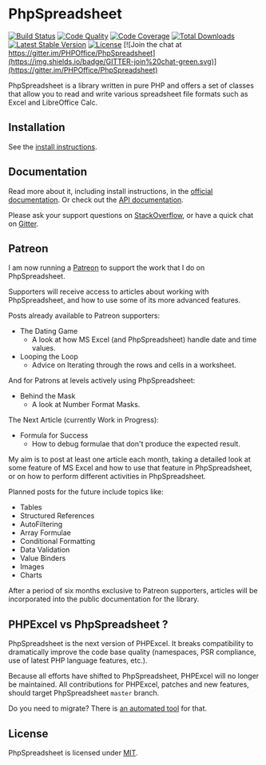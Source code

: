 # PhpSpreadsheet

[![Build Status](https://github.com/PHPOffice/PhpSpreadsheet/workflows/main/badge.svg)](https://github.com/PHPOffice/PhpSpreadsheet/actions)
[![Code Quality](https://scrutinizer-ci.com/g/PHPOffice/PhpSpreadsheet/badges/quality-score.png?b=master)](https://scrutinizer-ci.com/g/PHPOffice/PhpSpreadsheet/?branch=master)
[![Code Coverage](https://scrutinizer-ci.com/g/PHPOffice/PhpSpreadsheet/badges/coverage.png?b=master)](https://scrutinizer-ci.com/g/PHPOffice/PhpSpreadsheet/?branch=master)
[![Total Downloads](https://img.shields.io/packagist/dt/PHPOffice/PhpSpreadsheet)](https://packagist.org/packages/phpoffice/phpspreadsheet)
[![Latest Stable Version](https://img.shields.io/github/v/release/PHPOffice/PhpSpreadsheet)](https://packagist.org/packages/phpoffice/phpspreadsheet)
[![License](https://img.shields.io/github/license/PHPOffice/PhpSpreadsheet)](https://packagist.org/packages/phpoffice/phpspreadsheet)
[![Join the chat at https://gitter.im/PHPOffice/PhpSpreadsheet](https://img.shields.io/badge/GITTER-join%20chat-green.svg)](https://gitter.im/PHPOffice/PhpSpreadsheet)

PhpSpreadsheet is a library written in pure PHP and offers a set of classes that
allow you to read and write various spreadsheet file formats such as Excel and LibreOffice Calc.

## Installation

See the [install instructions](https://phpspreadsheet.readthedocs.io/en/latest/#installation).

## Documentation

Read more about it, including install instructions, in the [official documentation](https://phpspreadsheet.readthedocs.io). Or check out the [API documentation](https://phpoffice.github.io/PhpSpreadsheet).

Please ask your support questions on [StackOverflow](https://stackoverflow.com/questions/tagged/phpspreadsheet), or have a quick chat on [Gitter](https://gitter.im/PHPOffice/PhpSpreadsheet).

## Patreon

I am now running a [Patreon](https://www.patreon.com/MarkBaker) to support the work that I do on PhpSpreadsheet.

Supporters will receive access to articles about working with PhpSpreadsheet, and how to use some of its more advanced features.

Posts already available to Patreon supporters:

- The Dating Game
  - A look at how MS Excel (and PhpSpreadsheet) handle date and time values.
- Looping the Loop
  - Advice on Iterating through the rows and cells in a worksheet.

And for Patrons at levels actively using PhpSpreadsheet:

- Behind the Mask
  - A look at Number Format Masks.

The Next Article (currently Work in Progress):

- Formula for Success
  - How to debug formulae that don't produce the expected result.

My aim is to post at least one article each month, taking a detailed look at some feature of MS Excel and how to use that feature in PhpSpreadsheet, or on how to perform different activities in PhpSpreadsheet.

Planned posts for the future include topics like:

- Tables
- Structured References
- AutoFiltering
- Array Formulae
- Conditional Formatting
- Data Validation
- Value Binders
- Images
- Charts

After a period of six months exclusive to Patreon supporters, articles will be incorporated into the public documentation for the library.

## PHPExcel vs PhpSpreadsheet ?

PhpSpreadsheet is the next version of PHPExcel. It breaks compatibility to dramatically improve the code base quality (namespaces, PSR compliance, use of latest PHP language features, etc.).

Because all efforts have shifted to PhpSpreadsheet, PHPExcel will no longer be maintained. All contributions for PHPExcel, patches and new features, should target PhpSpreadsheet `master` branch.

Do you need to migrate? There is [an automated tool](/docs/topics/migration-from-PHPExcel.md) for that.

## License

PhpSpreadsheet is licensed under [MIT](https://github.com/PHPOffice/PhpSpreadsheet/blob/master/LICENSE).
